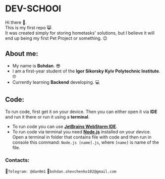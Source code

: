 # DEV-SCHOOl

Hi there :wave:. \
This is my first repo :smile_cat:.\
It was created simply for storing hometasks' solutions, but I believe it will end up being my first Pet Project or something. :wink:
## About me:
- My name is **Bohdan**. :sunglasses:
- I am a first-year student of the **Igor Sikorsky Kyiv Polytechnic Institute**. :nerd_face:
- Currently learning **Backend** developing. :computer:
## Code:
To run code, first get it on your device. Then you can either open it via **IDE** and run it there or run it using a **terminal**.
- To run code you can use [**JetBrains WebStorm IDE**](https://www.jetbrains.com/webstorm/).
- To run code via terminal you need [**Node.js**](https://www.geeksforgeeks.org/installation-of-node-js-on-windows/) installed on your device. Open a terminal in folder that contains file with code and then run in console this command: `Node.js [name].js`, where `[name]` is name of the file. 

### Contacts:
:iphone:`Telegram: @dan0m1` :email:`bohdan.shevchenko182@gmail.com`